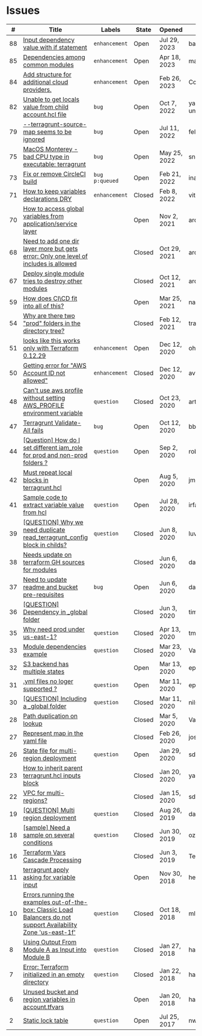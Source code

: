# Issues

\# | Title | Labels | State | Opened | Author
---|-------|--------|--------|--------|-------
88 | [Input dependency value with if statement ](https://github.com/terraform-modules-krish/terragrunt-infrastructure-live-example/blob/master/.github/ISSUES/88.md) |  `enhancement`  | Open | Jul 29, 2023 | badsector3
85 | [Dependencies among common modules](https://github.com/terraform-modules-krish/terragrunt-infrastructure-live-example/blob/master/.github/ISSUES/85.md) |  `enhancement`  | Open | Apr 18, 2023 | matejkostros
84 | [Add structure for additional cloud providers. ](https://github.com/terraform-modules-krish/terragrunt-infrastructure-live-example/blob/master/.github/ISSUES/84.md) |  `enhancement`  | Open | Feb 26, 2023 | CodyKurtz
82 | [Unable to get locals value from child account.hcl file](https://github.com/terraform-modules-krish/terragrunt-infrastructure-live-example/blob/master/.github/ISSUES/82.md) |  `bug`  | Open | Oct 7, 2022 | yashraj-unthinkable
79 | [--terragrunt-source-map seems to be ignored](https://github.com/terraform-modules-krish/terragrunt-infrastructure-live-example/blob/master/.github/ISSUES/79.md) |  `bug`  | Open | Jul 11, 2022 | fellnerse
75 | [MacOS Monterey - bad CPU type in executable: terragrunt](https://github.com/terraform-modules-krish/terragrunt-infrastructure-live-example/blob/master/.github/ISSUES/75.md) |  `bug`  | Open | May 25, 2022 | snehal1219901
73 | [Fix or remove CircleCI build](https://github.com/terraform-modules-krish/terragrunt-infrastructure-live-example/blob/master/.github/ISSUES/73.md) |  `bug`  `p:queued`  | Open | Feb 21, 2022 | ina-stoyanova
71 | [How to keep variables declarations DRY](https://github.com/terraform-modules-krish/terragrunt-infrastructure-live-example/blob/master/.github/ISSUES/71.md) |  `enhancement`  | Closed | Feb 8, 2022 | vitorfhc
70 | [How to access global variables from application/service layer](https://github.com/terraform-modules-krish/terragrunt-infrastructure-live-example/blob/master/.github/ISSUES/70.md) |  | Open | Nov 2, 2021 | archenroot
68 | [Need to add one dir layer more but gets error: Only one level of includes is allowed](https://github.com/terraform-modules-krish/terragrunt-infrastructure-live-example/blob/master/.github/ISSUES/68.md) |  | Closed | Oct 29, 2021 | archenroot
67 | [Deploy single module tries to destroy other modules](https://github.com/terraform-modules-krish/terragrunt-infrastructure-live-example/blob/master/.github/ISSUES/67.md) |  | Closed | Oct 12, 2021 | archenroot
59 | [How does CI\CD fit into all of this?](https://github.com/terraform-modules-krish/terragrunt-infrastructure-live-example/blob/master/.github/ISSUES/59.md) |  | Open | Mar 25, 2021 | nabladev
54 | [Why are there two "prod" folders in the directory tree?](https://github.com/terraform-modules-krish/terragrunt-infrastructure-live-example/blob/master/.github/ISSUES/54.md) |  | Closed | Feb 12, 2021 | trallnag
51 | [looks like this works only with Terraform 0.12.29](https://github.com/terraform-modules-krish/terragrunt-infrastructure-live-example/blob/master/.github/ISSUES/51.md) |  `enhancement`  | Open | Dec 12, 2020 | ohad1282
50 | [Getting error for "AWS Account ID not allowed"](https://github.com/terraform-modules-krish/terragrunt-infrastructure-live-example/blob/master/.github/ISSUES/50.md) |  `enhancement`  | Closed | Dec 12, 2020 | avnerenv0
48 | [Can't use aws profile without setting AWS_PROFILE environment variable](https://github.com/terraform-modules-krish/terragrunt-infrastructure-live-example/blob/master/.github/ISSUES/48.md) |  `question`  | Closed | Oct 23, 2020 | arthurazr777
47 | [Terragrunt Validate-All fails](https://github.com/terraform-modules-krish/terragrunt-infrastructure-live-example/blob/master/.github/ISSUES/47.md) |  `bug`  | Open | Oct 12, 2020 | bbros-dev
44 | [[Question] How do I set different iam_role for prod and non-prod folders ?](https://github.com/terraform-modules-krish/terragrunt-infrastructure-live-example/blob/master/.github/ISSUES/44.md) |  `question`  | Open | Sep 2, 2020 | robertomoutinho
42 | [Must repeat local blocks in terragrunt.hcl](https://github.com/terraform-modules-krish/terragrunt-infrastructure-live-example/blob/master/.github/ISSUES/42.md) |  | Open | Aug 5, 2020 | jmcgeheeiv
41 | [Sample code to extract variable value from hcl](https://github.com/terraform-modules-krish/terragrunt-infrastructure-live-example/blob/master/.github/ISSUES/41.md) |  `question`  | Open | Jul 28, 2020 | irfanjs
39 | [[QUESTION] Why we need duplicate read_terragrunt_config block in childs?](https://github.com/terraform-modules-krish/terragrunt-infrastructure-live-example/blob/master/.github/ISSUES/39.md) |  `question`  | Closed | Jun 8, 2020 | luvs
38 | [Needs update on terraform GH sources for modules](https://github.com/terraform-modules-krish/terragrunt-infrastructure-live-example/blob/master/.github/ISSUES/38.md) |  | Closed | Jun 6, 2020 | darpham
37 | [Need to update readme and bucket pre-requisites ](https://github.com/terraform-modules-krish/terragrunt-infrastructure-live-example/blob/master/.github/ISSUES/37.md) |  `bug`  | Open | Jun 6, 2020 | darpham
36 | [[QUESTION] Dependency in _global folder](https://github.com/terraform-modules-krish/terragrunt-infrastructure-live-example/blob/master/.github/ISSUES/36.md) |  | Closed | Jun 3, 2020 | timkra
35 | [Why need prod under us-east-1?](https://github.com/terraform-modules-krish/terragrunt-infrastructure-live-example/blob/master/.github/ISSUES/35.md) |  `question`  | Closed | Apr 13, 2020 | tmpm697
33 | [Module dependencies example ](https://github.com/terraform-modules-krish/terragrunt-infrastructure-live-example/blob/master/.github/ISSUES/33.md) |  `question`  | Closed | Mar 23, 2020 | Vad1mo
32 | [S3 backend has multiple states](https://github.com/terraform-modules-krish/terragrunt-infrastructure-live-example/blob/master/.github/ISSUES/32.md) |  | Open | Mar 13, 2020 | ep4sh
31 | [.yml files no loger supported ?](https://github.com/terraform-modules-krish/terragrunt-infrastructure-live-example/blob/master/.github/ISSUES/31.md) |  `question`  | Open | Mar 11, 2020 | ep4sh
30 | [[QUESTION] Including a _global folder](https://github.com/terraform-modules-krish/terragrunt-infrastructure-live-example/blob/master/.github/ISSUES/30.md) |  `question`  | Closed | Mar 11, 2020 | nilsdebruin
28 | [Path duplication on lookup](https://github.com/terraform-modules-krish/terragrunt-infrastructure-live-example/blob/master/.github/ISSUES/28.md) |  | Closed | Mar 5, 2020 | Vad1mo
27 | [Represent map in the yaml file](https://github.com/terraform-modules-krish/terragrunt-infrastructure-live-example/blob/master/.github/ISSUES/27.md) |  | Closed | Feb 26, 2020 | joshtharakan
26 | [State file for multi-region deployment](https://github.com/terraform-modules-krish/terragrunt-infrastructure-live-example/blob/master/.github/ISSUES/26.md) |  `question`  | Open | Jan 29, 2020 | sdot257
23 | [How to inherit parent terragrunt.hcl inputs block](https://github.com/terraform-modules-krish/terragrunt-infrastructure-live-example/blob/master/.github/ISSUES/23.md) |  | Closed | Jan 20, 2020 | yagehu
22 | [VPC for multi-regions?](https://github.com/terraform-modules-krish/terragrunt-infrastructure-live-example/blob/master/.github/ISSUES/22.md) |  | Closed | Jan 15, 2020 | sdot257
19 | [[QUESTION] Multi region deployment](https://github.com/terraform-modules-krish/terragrunt-infrastructure-live-example/blob/master/.github/ISSUES/19.md) |  `question`  | Closed | Aug 26, 2019 | davi5e
18 | [[sample] Need a sample on several conditions](https://github.com/terraform-modules-krish/terragrunt-infrastructure-live-example/blob/master/.github/ISSUES/18.md) |  `question`  | Closed | Jun 30, 2019 | ozbillwang
16 | [Terraform Vars Cascade Processing](https://github.com/terraform-modules-krish/terragrunt-infrastructure-live-example/blob/master/.github/ISSUES/16.md) |  | Closed | Jun 3, 2019 | Tensho
11 | [terragrunt apply asking for variable input](https://github.com/terraform-modules-krish/terragrunt-infrastructure-live-example/blob/master/.github/ISSUES/11.md) |  | Open | Nov 30, 2018 | headyj
10 | [Errors running the examples out-of-the-box: Classic Load Balancers do not support Availability Zone 'us-east-1f'](https://github.com/terraform-modules-krish/terragrunt-infrastructure-live-example/blob/master/.github/ISSUES/10.md) |  `question`  | Closed | Oct 18, 2018 | mlintonford
8 | [Using Output From Module A as Input into Module B](https://github.com/terraform-modules-krish/terragrunt-infrastructure-live-example/blob/master/.github/ISSUES/8.md) |  `question`  | Closed | Jan 27, 2018 | hammadzz
7 | [Error: Terraform initialized in an empty directory](https://github.com/terraform-modules-krish/terragrunt-infrastructure-live-example/blob/master/.github/ISSUES/7.md) |  `question`  | Closed | Jan 22, 2018 | hammadzz
6 | [Unused bucket and region variables in account.tfvars](https://github.com/terraform-modules-krish/terragrunt-infrastructure-live-example/blob/master/.github/ISSUES/6.md) |  | Open | Jan 20, 2018 | hammadzz
2 | [Static lock table](https://github.com/terraform-modules-krish/terragrunt-infrastructure-live-example/blob/master/.github/ISSUES/2.md) |  `question`  | Open | Jul 25, 2017 | nwhite-sf

